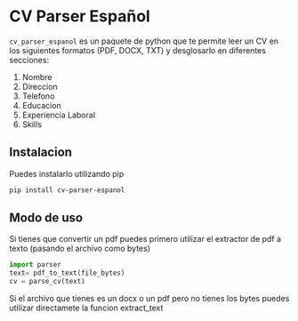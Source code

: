 # CV Parser Español

`cv_parser_espanol` es un paquete de python que te permite leer un CV en los siguientes formatos (PDF, DOCX, TXT) y desglosarlo en diferentes secciones: 
1. Nombre
2. Direccion
3. Telefono
4. Educacion
5. Experiencia Laboral
6. Skills

## Instalacion
Puedes instalarlo utilizando pip

```bash
pip install cv-parser-espanol
```

## Modo de uso
Si tienes que convertir un pdf puedes primero utilizar el extractor de pdf a texto (pasando el archivo como bytes)
```python
import parser
text= pdf_to_text(file_bytes)
cv = parse_cv(text)
```

Si el archivo que tienes es un docx o un pdf pero no tienes los bytes puedes utilizar directamete la funcion extract_text

